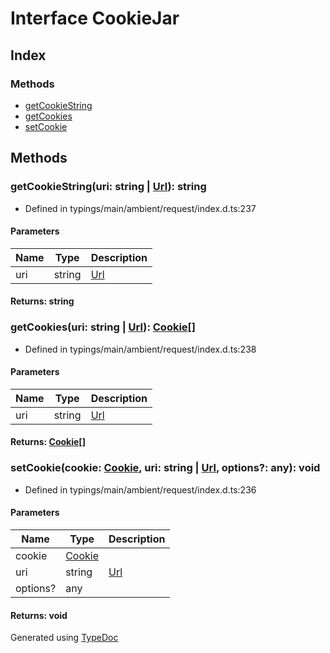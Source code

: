 # Interface CookieJar


## Index

### Methods
* [getCookieString](_typings_main_ambient_request_index_d_._request_.request.cookiejar.md#getcookiestring)
* [getCookies](_typings_main_ambient_request_index_d_._request_.request.cookiejar.md#getcookies)
* [setCookie](_typings_main_ambient_request_index_d_._request_.request.cookiejar.md#setcookie)

## Methods

### getCookieString(uri: string | [Url](_typings_main_ambient_node_index_d_._url_.url.md)): string
  
* Defined in typings/main/ambient/request/index.d.ts:237


#### Parameters

| Name | Type | Description |
| ---- | ---- | ---- |
| uri | string | [Url](_typings_main_ambient_node_index_d_._url_.url.md)|  |

#### Returns: string

### getCookies(uri: string | [Url](_typings_main_ambient_node_index_d_._url_.url.md)): [Cookie](_typings_main_ambient_request_index_d_._request_.request.cookie.md)[]
  
* Defined in typings/main/ambient/request/index.d.ts:238


#### Parameters

| Name | Type | Description |
| ---- | ---- | ---- |
| uri | string | [Url](_typings_main_ambient_node_index_d_._url_.url.md)|  |

#### Returns: [Cookie](_typings_main_ambient_request_index_d_._request_.request.cookie.md)[]

### setCookie(cookie: [Cookie](_typings_main_ambient_request_index_d_._request_.request.cookie.md), uri: string | [Url](_typings_main_ambient_node_index_d_._url_.url.md), options?: any): void
  
* Defined in typings/main/ambient/request/index.d.ts:236


#### Parameters

| Name | Type | Description |
| ---- | ---- | ---- |
| cookie | [Cookie](_typings_main_ambient_request_index_d_._request_.request.cookie.md)|  |
| uri | string | [Url](_typings_main_ambient_node_index_d_._url_.url.md)|  |
| options? | any|  |

#### Returns: void


Generated using [TypeDoc](http://typedoc.io)
